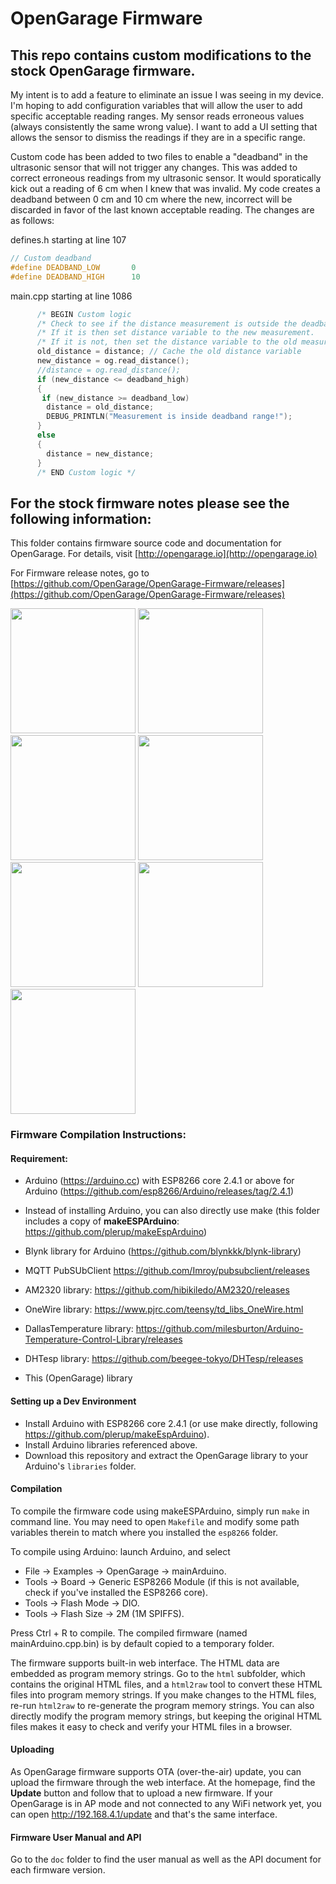 # OpenGarage Firmware

## This repo contains custom modifications to the stock OpenGarage firmware. 

My intent is to add a feature to eliminate an issue I was seeing in my device. I'm hoping to add configuration variables that will allow the user to add specific acceptable reading ranges. My sensor reads erroneous values (always consistently the same wrong value). I want to add a UI setting that allows the sensor to dismiss the readings if they are in a specific range.

Custom code has been added to two files to enable a "deadband" in the ultrasonic sensor that will not trigger any changes. This was added to correct erroneous readings from my ultrasonic sensor. It would sporatically kick out a reading of 6 cm when I knew that was invalid. My code creates a deadband between 0 cm and 10 cm where the new, incorrect will be discarded in favor of the last known acceptable reading. The changes are as follows:

defines.h starting at line 107

```c
// Custom deadband
#define DEADBAND_LOW       0
#define DEADBAND_HIGH      10
```

main.cpp starting at line 1086
```c
      /* BEGIN Custom logic
      /* Check to see if the distance measurement is outside the deadband. 
      /* If it is then set distance variable to the new measurement.
      /* If it is not, then set the distance variable to the old measurement. */
      old_distance = distance; // Cache the old distance variable
      new_distance = og.read_distance();
      //distance = og.read_distance();
      if (new_distance <= deadband_high) 
      {
       if (new_distance >= deadband_low)
        distance = old_distance;
        DEBUG_PRINTLN("Measurement is inside deadband range!");
      }
      else 
      {
        distance = new_distance;
      }
      /* END Custom logic */
```

## For the stock firmware notes please see the following information:

This folder contains firmware source code and documentation for OpenGarage. For details, visit [http://opengarage.io](http://opengarage.io)

For Firmware release notes, go to [https://github.com/OpenGarage/OpenGarage-Firmware/releases](https://github.com/OpenGarage/OpenGarage-Firmware/releases)

<img src="Screenshots/1_og_ap.png" height=200> <img src="Screenshots/2_og_home.png" height=200> <img src="Screenshots/3_og_log.png" height=200> <img src="Screenshots/4_og_options.png" height=200><img src="Screenshots/7_og_options_int.png" height=200> <img src="Screenshots/5_og_update.png" height=200> <img src="Screenshots/6_og_blynk_app.png" height=200>


### Firmware Compilation Instructions:

#### Requirement:

* Arduino (https://arduino.cc) with ESP8266 core 2.4.1 or above for Arduino (https://github.com/esp8266/Arduino/releases/tag/2.4.1)
* Instead of installing Arduino, you can also directly use make (this folder includes a copy of **makeESPArduino**: https://github.com/plerup/makeEspArduino)
* Blynk library for Arduino (https://github.com/blynkkk/blynk-library)
* MQTT PubSUbClient https://github.com/Imroy/pubsubclient/releases
* AM2320 library: https://github.com/hibikiledo/AM2320/releases
* OneWire library: https://www.pjrc.com/teensy/td_libs_OneWire.html
* DallasTemperature library: https://github.com/milesburton/Arduino-Temperature-Control-Library/releases
* DHTesp library: https://github.com/beegee-tokyo/DHTesp/releases

* This (OpenGarage) library

#### Setting up a Dev Environment

* Install Arduino with ESP8266 core 2.4.1 (or use make directly, following https://github.com/plerup/makeEspArduino).
* Install Arduino libraries referenced above.
* Download this repository and extract the OpenGarage library to your Arduino's `libraries` folder.

#### Compilation

To compile the firmware code using makeESPArduino, simply run `make` in command line. You may need to open `Makefile` and modify some path variables therein to match where you installed the `esp8266` folder.

To compile using Arduino: launch Arduino, and select

* File -> Examples -> OpenGarage -> mainArduino.
* Tools -> Board -> Generic ESP8266 Module (if this is not available, check if you've installed the ESP8266 core).
* Tools -> Flash Mode -> DIO.
* Tools -> Flash Size -> 2M (1M SPIFFS).

Press Ctrl + R to compile. The compiled firmware (named mainArduino.cpp.bin) is by default copied to a temporary folder.

The firmware supports built-in web interface. The HTML data are embedded as program memory strings. Go to the `html` subfolder, which contains the original HTML files, and a `html2raw` tool to convert these HTML files into program memory strings. If you make changes to the HTML files, re-run `html2raw` to re-generate the program memory strings. You can also directly modify the program memory strings, but keeping the original HTML files makes it easy to check and verify your HTML files in a browser.


#### Uploading

As OpenGarage firmware supports OTA (over-the-air) update, you can upload the firmware through the web interface. At the homepage, find the **Update** button and follow that to upload a new firmware. If your OpenGarage is in AP mode and not connected to any WiFi network yet, you can open http://192.168.4.1/update and that's the same interface.

#### Firmware User Manual and API

Go to the `doc` folder to find the user manual as well as the API document for each firmware version.


